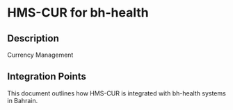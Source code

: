 # HMS-CUR for bh-health

## Description

Currency Management

## Integration Points

This document outlines how HMS-CUR is integrated with bh-health systems in Bahrain.
